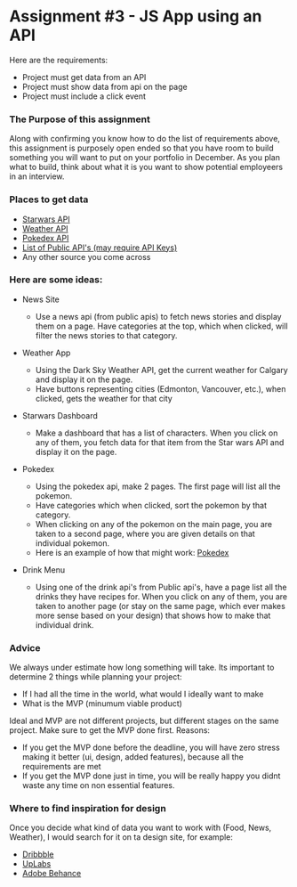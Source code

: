 # Assignment #3 - JS App using an API

Here are the requirements:
- Project must get data from an API
- Project must show data from api on the page
- Project must include a click event

### The Purpose of this assignment
Along with confirming you know how to do the list of requirements above,
this assignment is purposely open ended so that you have room to build
something you will want to put on your portfolio in December. As
you plan what to build, think about what it is you want to show potential
employeers in an interview.

### Places to get data
- [Starwars API](https://swapi.co/)
- [Weather API](https://darksky.net/dev)
- [Pokedex API](https://pokeapi.co/)
- [List of Public API's (may require API Keys)](https://public-apis.xyz/)
- Any other source you come across

### Here are some ideas:
- News Site
    - Use a news api (from public apis) to fetch news stories and display
      them on a page. Have categories at the top, which when clicked, will
      filter the news stories to that category.
- Weather App
    - Using the Dark Sky Weather API, get the current weather for Calgary and display it on the page.
    - Have buttons representing cities (Edmonton, Vancouver, etc.), when clicked, gets the weather for that city

- Starwars Dashboard
    - Make a dashboard that has a list of characters. When you click 
      on any of them, you fetch data for that item from the Star wars API
      and display it on the page.

- Pokedex
    - Using the pokedex api, make 2 pages. The first page will list all the
      pokemon. 
    - Have categories which when clicked, sort the pokemon by that category.
    - When clicking on any of the pokemon on the main page, you are taken to a second page, where you are given details on that individual pokemon. 
    - Here is an example of how that might work: [Pokedex](https://www.pokemon.com/us/pokedex/)

- Drink Menu
    - Using one of the drink api's from Public api's, have a page list all the
      drinks they have recipes for. When you click on any of them, you are taken to another page (or stay on the same page, which ever makes more
      sense based on your design) that shows how to make that individual drink.

### Advice
We always under estimate how long something will take. Its important to determine 2 things while planning your project:
- If I had all the time in the world, what would I ideally want to make
- What is the MVP (minumum viable product)

Ideal and MVP are not different projects, but different stages on the same project. Make sure to get the MVP done first. Reasons:
- If you get the MVP done before the deadline, you will have zero stress making it better (ui, design, added features), because all the requirements are met
- If you get the MVP done just in time, you will be really happy you didnt waste any time on non essential features.


### Where to find inspiration for design
Once you decide what kind of data you want to work with (Food, News, Weather), I would search for it on ta design site, for example:
- [Dribbble](https://dribbble.com/)
- [UpLabs](https://www.uplabs.com/)
- [Adobe Behance](https://www.behance.net/)


